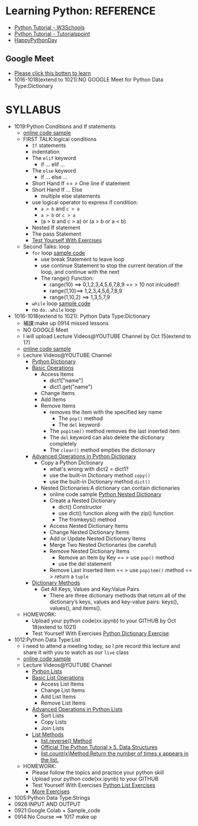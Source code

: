 # Learning Python: REFERENCE
- [Python Tutorial - W3Schools](https://www.w3schools.com/python/)
- [Python Tutorial - Tutorialspoint](https://www.tutorialspoint.com/python/index.htm)
- [HappyPythonDay](https://github.com/MyFirstSecurity2020/HappyPythonDay)

## Google Meet
- [Please click this botten to learn](https://meet.google.com/ody-mkfo-mkb)
- 1016-1018(extend to 1021):NO GOOGLE Meet for Python Data Type:Dictionary
# SYLLABUS
- 1019:Python Conditions and If statements
  - [online code sample](https://www.w3schools.com/python/python_conditions.asp)
  - FIRST TALK:logical conditions
    - `If` statements
    - indentation
    - The `elif` keyword
      - if ... elif ...  
    - The `else` keyword
      - if ... else ... 
    - Short Hand If == > One line if statement
    - Short Hand If ... Else
      - multiple else statements
    - use logical operator to express if condition:
      - `a > b` and `c > a` 
      - `a > b` or `c > a` 
      - (a > b and c > a) or (a > b or a < b)
    - Nested If statement
    - The pass Statement
    - [Test Yourself With Exercises](https://www.w3schools.com/python/exercise.asp?filename=exercise_ifelse1)
  - Second Talks: loop
    - `for` loop [sample code](https://www.w3schools.com/python/python_for_loops.asp)
      - use break Statement to leave loop
      - use continue Statement to  stop the current iteration of the loop, and continue with the next
      - The range() Function:
        - range(10) ==> 0,1,2,3,4,5,6,7,8,9  == > 10 not inlcuded!!
        - range(1,10)==> 1,2,3,4,5,6,7,8,9 
        - range(1,10,2)  ==> 1,3,5,7,9 
    - `while` loop [sample code](https://www.w3schools.com/python/python_while_loops.asp)
    - no `do..while` loop  
- 1016-1018(extend to 1021): Python Data Type:Dictionary
  - 補課:make up 0914 missed lessons
  - NO GOOGLE Meet
  - I will upload Lecture Videos@YOUTUBE Channel  by Oct 15(extend to 17)
  - [online code sample](https://www.w3schools.com/python/python_dictionaries.asp)
  - Lecture Videos@YOUTUBE Channel
    - [Python Dictionary](https://youtu.be/YDU4mQkjG3c)
    - [Basic Operations](https://youtu.be/gfqbYEoAcJ4)
      - Access Items
        - dict1["name"]
        - dict1.get("name") 
      - Change Items
      - Add Items
      - Remove Items
        - removes the item with the specified key name
          - The `pop()` method 
          - The `del` keyword
        - The `popitem()` method removes the last inserted item
        - The `del` keyword can also delete the dictionary completely
        - The `clear()` method empties the dictionary 
    - [Advanced Operations in Python Dictionary](https://youtu.be/DSUwZba7KUE) 
      - Copy a Python Dictionary
        - what's wrong with dict2 = dict1?
        - use the built-in Dictionary method `copy()`
        - use the built-in Dictionary method `dict()` 
      - Nested Dictionaries:A dictionary can contain dictionaries
        - online code sample [Python Nested Dictionary](https://www.learnbyexample.org/python-nested-dictionary/)
        - Create a Nested Dictionary
          - dict() Constructor
          - use dict() function along with the zip() function
          - The fromkeys() method  
        - Access Nested Dictionary Items
        - Change Nested Dictionary Items
        - Add or Update Nested Dictionary Items
        - Merge Two Nested Dictionaries (be careful)
        - Remove Nested Dictionary Items
          - Remove an Item by Key == > use `pop()` method 
          - use the del statement
        - Remove Last Inserted Item  == > use `popitem()` method  == > return a `tuple`
    - [Dictionary Methods](https://youtu.be/dC70iNcWOEQ)
      - Get All Keys, Values and Key:Value Pairs
        - There are three dictionary methods that return all of the dictionary’s keys, values and key-value pairs: keys(), values(), and items().  
  - HOMEWORK: 
    - Upload your python code(xx.ipynb) to your GITHUB by Oct 18(extend to 1021)
    - Test Yourself With Exercises [Python Dictionary Exercise](https://www.w3schools.com/python/exercise.asp?filename=exercise_dictionaries1)
- 1012:Python Data Type:List
  - I need to attend a meeting today, so I pre record this lecture and share it with you to watch as our `live` class
  - [online code sample](https://www.w3schools.com/python/python_lists.asp)
  - Lecture Videos@YOUTUBE Channel
    - [Python Lists](https://youtu.be/3e-mggtl2IA)
    - [Basic List Operations](https://youtu.be/356a48ncGBU)
      - Access List Items
      - Change List Items
      - Add List Items
      - Remove List Items
    - [Advanced Operations in Python Lists](https://youtu.be/NuMVSuIx3E0) 
      - Sort Lists
      - Copy Lists
      - Join Lists
    - [List Methods](https://youtu.be/4gKLFdAsWNk) 
      - [list.reverse() Method](https://www.w3schools.com/python/ref_list_reverse.asp)
      - [Official The Python Tutorial » 5. Data Structures](https://docs.python.org/3/tutorial/datastructures.html) 
      - [list.count(x)Method:Return the number of times x appears in the list.]()
  - HOMEWORK: 
    - Please follow the topics and practice your python skill
    - Upload your python code(xx.ipynb) to your GITHUB
    - Test Yourself With Exercises [Python List Exercises](https://www.w3schools.com/python/python_lists_exercises.asp)
    - [More Exercises](./1012_Exercises.md)
- 1005:Python Data Type:Strings
- 0928:INPUT AND OUTPUT
- 0921:Google Colab + Sample_code
- 0914:No Course ==> 1017 make up
